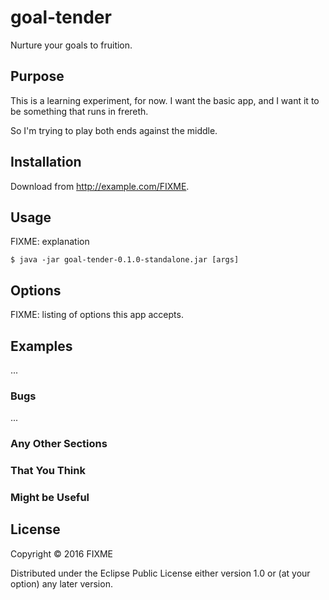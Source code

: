 # goal-tender

Nurture your goals to fruition.

## Purpose

This is a learning experiment, for now. I want the basic app, and I want
it to be something that runs in frereth.

So I'm trying to play both ends against the middle.

## Installation

Download from http://example.com/FIXME.

## Usage

FIXME: explanation

    $ java -jar goal-tender-0.1.0-standalone.jar [args]

## Options

FIXME: listing of options this app accepts.

## Examples

...

### Bugs

...

### Any Other Sections
### That You Think
### Might be Useful

## License

Copyright © 2016 FIXME

Distributed under the Eclipse Public License either version 1.0 or (at
your option) any later version.
